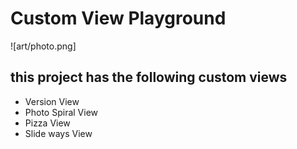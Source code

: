 # Custom View Playground

![art/photo.png]

## this project has the following custom views

<ul>
    <li>Version View</li>
    <li>Photo Spiral View</li>
    <li>Pizza View</li>
    <li>Slide ways View</li>
   
</ul>